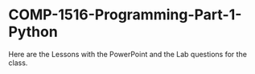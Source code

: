 # COMP-1516-Programming-Part-1-Python
Here are the Lessons with the PowerPoint and the Lab questions for the class.
